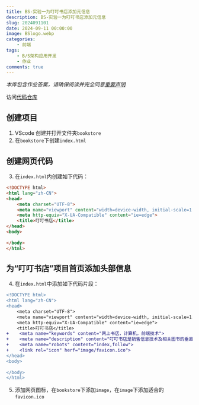```yaml
---
title: BS-实验一为叮叮书店添加元信息
description: BS-实验一为叮叮书店添加元信息
slug: 2024091101
date: 2024-09-11 00:00:00
image: BSlogo.webp
categories: 
    - 前端
tags: 
    - B/S架构应用开发
    - 作业
comments: true
---
```


*本库包含作业答案，请确保阅读并完全同意[重要声明](https://baozhuhan.github.io//p/2024070101/)*

访问[代码仓库]()

## 创建项目

1. VScode 创建并打开文件夹``bookstore``
2. 在``bookstore``下创建``index.html``

## 创建网页代码

3. 在``index.html``内创建如下代码：
```html
<!DOCTYPE html>
<html lang="zh-CN">
<head>
    <meta charset="UTF-8">
    <meta name="viewport" content="width=device-width, initial-scale=1.0">
    <meta http-equiv="X-UA-Compatible" content="ie=edge">
    <title>叮叮书店</title>
</head>
<body>
    
</body>
</html>
```
## 为“叮叮书店”项目首页添加头部信息

4. 在``index.html``中添加如下代码片段：

```diff
<!DOCTYPE html>
<html lang="zh-CN">
<head>
    <meta charset="UTF-8">
    <meta name="viewport" content="width=device-width, initial-scale=1.0">
    <meta http-equiv="X-UA-Compatible" content="ie=edge">
    <title>叮叮书店</title>
+    <meta name="keywords" content="网上书店，计算机，前端技术">
+    <meta name="description" content="叮叮书店是销售信息技术及相关图书的垂直网站">
+    <meta name="robots" content="index,follow">
+    <link rel="icon" herf="image/favicon.ico">
</head>
<body>
    
</body>
</html>
```
5. 添加网页图标，在``bookstore``下添加``image``，在``image``下添加适合的``favicon.ico``
